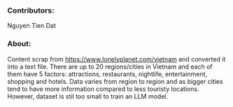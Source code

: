 ### **Contributors:**
Nguyen Tien Dat

### **About:**
Content scrap from https://www.lonelyplanet.com/vietnam and converted it into a text file. There are up to 20 regions/cities in Vietnam and each of them have 5 factors: attractions, restaurants, nightlife, entertainment, shopping and hotels. Data varies from region to region and as bigger cities tend to have more information compared to less touristy locations. However, dataset is stil too small to train an LLM model.

